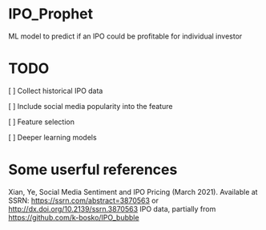 # IPO_Prophet
ML model to predict if an IPO could be profitable for individual investor

# TODO
[ ] Collect historical IPO data 

[ ] Include social media popularity into the feature

[ ] Feature selection 

[ ] Deeper learning models

# Some userful references
Xian, Ye, Social Media Sentiment and IPO Pricing (March 2021). Available at SSRN: https://ssrn.com/abstract=3870563 or http://dx.doi.org/10.2139/ssrn.3870563
IPO data, partially from https://github.com/k-bosko/IPO_bubble
